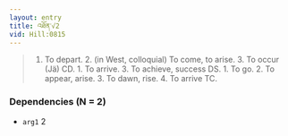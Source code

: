 ```yaml
---
layout: entry
title: འཐོན་√2
vid: Hill:0815
---
```

> 1. To depart. 2. (in West, colloquial) To come, to arise. 3. To occur (Jä) CD. 1. To arrive. 3. To achieve, success DS. 1. To go. 2. To appear, arise. 3. To dawn, rise. 4. To arrive TC.
### Dependencies (N = 2)
* `arg1` 2
